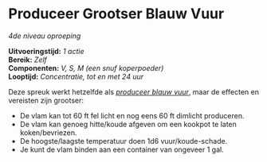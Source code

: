# Produceer Grootser Blauw Vuur

_4de niveau_
_oproeping_

**Uitvoeringstijd:**
_1 actie_  
**Bereik:**
_Zelf_  
**Componenten:**
_V, S, M (een snuf koperpoeder)_  
**Looptijd:**
_Concentratie, tot en met 24 uur_

Deze spreuk werkt hetzelfde als [_produceer blauw vuur_](/karku/spreuken/blauw_vuur.html), maar de effecten en vereisten zijn grootser:

- De vlam kan tot 60 ft fel licht en nog eens 60 ft dimlicht produceren.
- De vlam kan genoeg hitte/koude afgeven om een kookpot te laten koken/bevriezen.
- De hoogste/laagste temperatuur doen 1d6 vuur/koude-schade.
- Je kunt de vlam binden aan een container van ongeveer 1 gal.
